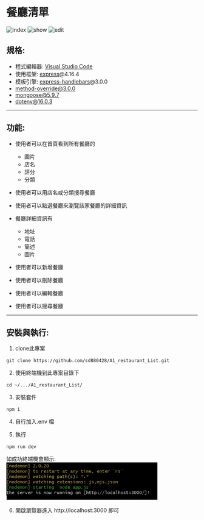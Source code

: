 # 餐廳清單
![index](https://github.com/sd880428/restaurant_List_ACP/blob/master/public/img/indexPreview.jpg)
![show](https://raw.githubusercontent.com/sd880428/restaurant_List_ACP/master/public/img/Screenshot_3.jpg)
![edit](https://raw.githubusercontent.com/sd880428/restaurant_List_ACP/master/public/img/editPage.jpg)
## 規格:
+ 程式編輯器: [Visual Studio Code](https://visualstudio.microsoft.com/zh-hant/ "Visual Studio Code") 
+ 使用框架: [express](https://www.npmjs.com/package/express)@4.16.4
+ 模板引擎: [express-handlebars](https://www.npmjs.com/package/express-handlebars)@3.0.0
+ method-override@3.0.0
+ mongoose@5.9.7
+ dotenv@16.0.3
---
## 功能:
+ 使用者可以在首頁看到所有餐廳的
  - 圖片
  - 店名
  - 評分
  - 分類

+ 使用者可以用店名或分類搜尋餐廳
+ 使用者可以點選餐廳來瀏覽該家餐廳的詳細資訊
+ 餐廳詳細資訊有
  - 地址
  - 電話
  - 簡述
  - 圖片  
+ 使用者可以新增餐廳
+ 使用者可以刪除餐廳
+ 使用者可以編輯餐廳
+ 使用者可以搜尋餐廳
---
## 安裝與執行:
1. clone此專案
```
git clone https://github.com/sd880428/A1_restaurant_List.git
```

2. 使用終端機到此專案目錄下
```
cd ~/.../A1_restaurant_List/
```
3. 安裝套件
```
npm i
```
4. 自行加入.env 檔

5. 執行
```
npm run dev
```
如成功終端機會顯示:
![serverStarted](https://raw.githubusercontent.com/sd880428/A1_restaurant_List/master/public/img/Screenshot_1.jpg)

6. 開啟瀏覽器進入 http://localhost:3000 即可

